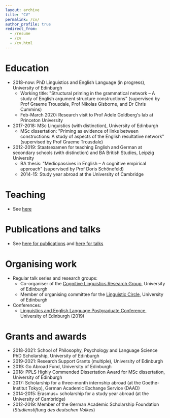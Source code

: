 ```yaml
---
layout: archive
title: "CV"
permalink: /cv/
author_profile: true
redirect_from:
  - /resume
  - /cv
  - /cv.html
---
```


Education
======
* 2018-now: PhD Linguistics and English Language (in progress), University of Edinburgh
  * Working title: "Structural priming in the grammatical network – A study of English argument structure constructions" (supervised by Prof Graeme Trousdale, Prof Nikolas Gisborne, and Dr Chris Cummins)
  * Feb-March 2020: Research visit to Prof Adele Goldberg's lab at Princeton University
* 2017-2018: MSc Linguistics (with distinction), University of Edinburgh
  * MSc dissertation: "Priming as evidence of links between constructions: A study of aspects of the English resultative network" (supervised by Prof Graeme Trousdale)
* 2012-2019: Staatsexamen for teaching English and German at secondary schools (with distinction) and BA British Studies, Leipzig University
  * BA thesis: "Mediopassives in English – A cognitive empirical approach" (supervised by Prof Doris Schönefeld)
  * 2014-15: Study year abroad at the University of Cambridge

Teaching
======
* See <a href="https://tungerer.github.io/teaching/">here</a>

Publications and talks
======
* See <a href="https://tungerer.github.io/publications/">here for publications</a> and <a href="https://tungerer.github.io/talks/">here for talks</a>
  
Organising work
======
* Regular talk series and research groups:
  * Co-organiser of the <a href="https://www.ed.ac.uk/ppls/linguistics-and-english-language/research/talks-and-reading-groups/cognitive-linguistics">Cognitive Linguistics Research Group</a>, University of Edinburgh
  * Member of organising committee for the <a href="https://www.ed.ac.uk/ppls/linguistics-and-english-language/research/talks-and-reading-groups/linguistic-circle">Linguistic Circle</a>, University of Edinburgh
* Conferences:
  * <a href="https://pgc.lel.ed.ac.uk/archive/2019/">Linguistics and English Language Postgraduate Conference</a>,  University of Edinburgh (2019)

Grants and awards
======
* 2018-2021: School of Philosophy, Psychology and Language Science PhD Scholarship, University of Edinburgh
* 2019-2021: Research Support Grants (multiple), University of Edinburgh
* 2019: Go Abroad Fund, University of Edinburgh
* 2018: PPLS Highly Commended Dissertation Award for MSc dissertation, University of Edinburgh
* 2017: Scholarship for a three-month internship abroad (at the Goethe-Institut Tokyo), German Academic Exchange Service (DAAD)
* 2014-2015: Erasmus+ scholarship for a study year abroad (at the University of Cambridge)
* 2012-2019: Member of the German Academic Scholarship Foundation (<i>Studienstiftung des deutschen Volkes</i>)
  